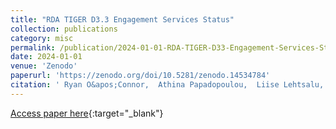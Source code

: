 ```yaml
---
title: "RDA TIGER D3.3 Engagement Services Status"
collection: publications
category: misc
permalink: /publication/2024-01-01-RDA-TIGER-D33-Engagement-Services-Status
date: 2024-01-01
venue: 'Zenodo'
paperurl: 'https://zenodo.org/doi/10.5281/zenodo.14534784'
citation: ' Ryan O&apos;Connor,  Athina Papadopoulou,  Liise Lehtsalu,  Genevieve Halbert,  Alexandra Delipalta, &quot;RDA TIGER D3.3 Engagement Services Status.&quot; Zenodo, 2024.'
---
```

[Access paper here](https://zenodo.org/doi/10.5281/zenodo.14534784){:target="_blank"}
